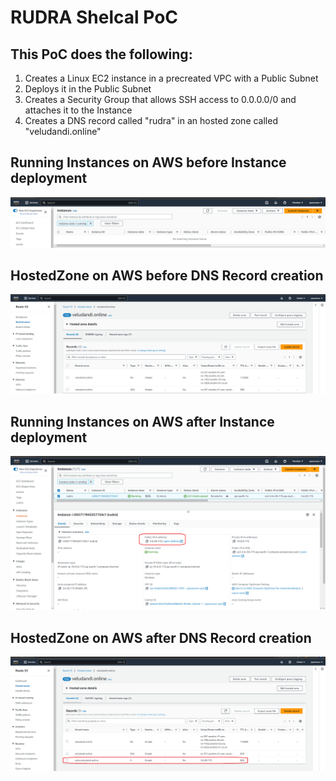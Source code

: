 # RUDRA Shelcal PoC

## This PoC does the following:
1. Creates a Linux EC2 instance in a precreated VPC with a Public Subnet
2. Deploys it in the Public Subnet
3. Creates a Security Group that allows SSH access to 0.0.0.0/0 and attaches it to the Instance
4. Creates a DNS record called "rudra" in an hosted zone called "veludandi.online"

## Running Instances on AWS before Instance deployment

![Running-Instances-Before.png](./img/Running-Instances-Before.png)

## HostedZone on AWS before DNS Record creation

![HostedZone-Before-DNSRecord.png](./img/HostedZone-Before-DNSRecord.png)

## Running Instances on AWS after Instance deployment

![Running-Instances-After.png](./img/Running-Instances-After.png)

## HostedZone on AWS after DNS Record creation

![HostedZone-After-DNSRecord.png](./img/HostedZone-After-DNSRecord.png)
